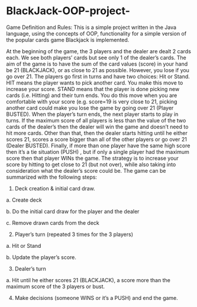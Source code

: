 # BlackJack-OOP-project-
Game Definition and Rules:
This is a simple project written in the Java language, using the concepts of OOP, functionality for a simple version of the popular cards game Blackjack is implemented.

At the beginning of the game, the 3 players and the dealer are dealt 2 cards each. 
We see both players’ cards but see only 1 of the dealer’s cards. 
The aim of the game is to have the sum of the card values (score) in your hand be 21 (BLACKJACK), or as close to 21 as possible. However, you lose if you go over 21.
The players go first in turns and have two choices: Hit or Stand. 
HIT means the player wants to pick another card. You make this move to increase your score. 
STAND means that the player is done picking new cards (i.e. Hitting) and their turn ends. You do this move when you are comfortable with your score (e.g. score=19 is very close to 21, picking another card could make you lose the game by going over 21 (Player BUSTED).
When the player’s turn ends, the next player starts to play in turns. 
If the maximum score of all players is less than the value of the two cards of the dealer’s then the dealer will win the game and doesn’t need to hit more cards. Other than that, then the dealer starts hitting until he either scores 21, scores a score bigger than all of the other players or go over 21 (Dealer BUSTED).
Finally, if more than one player have the same high score then it’s a tie situation (PUSH) , but if only a single player had the maximum score then that player WINs the game.
The strategy is to increase your score by hitting to get close to 21 (but not over), while also taking into
consideration what the dealer’s score could be.
The game can be summarized with the following steps:
1. Deck creation & initial card draw.

a. Create deck

b. Do the initial card draw for the player and the dealer

c. Remove drawn cards from the deck

2. Player’s turn (repeated 3 times for the 3 players)

a. Hit or Stand

b. Update the player’s score.

3. Dealer’s turn

a. Hit until he either scores 21 (BLACKJACK), a score more than the maximum score of the 3 players or bust.

4. Make decisions (someone WINS or it’s a PUSH) and end the game.

